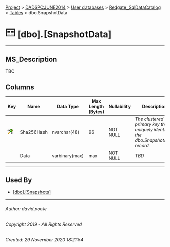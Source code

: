 #### 

[Project](../../../../readme.md) > [DADSPCJUNE2014](../../../readme.md) > [User databases](../../readme.md) > [Redgate_SqlDataCatalog](../readme.md) > [Tables](Tables.md) > dbo.SnapshotData

# ![Tables](../../../../Images/Table32.png) [dbo].[SnapshotData]

---

## <a name="#description"></a>MS_Description

TBC

## <a name="#columns"></a>Columns

| Key | Name | Data Type | Max Length (Bytes) | Nullability | Description |
|---|---|---|---|---|---|
| [![Cluster Primary Key PK_SnapshotData: Sha256Hash](../../../../Images/pkcluster.png)](#indexes) | Sha256Hash | nvarchar(48) | 96 | NOT NULL | _The clustered primary key that uniquely identifies the dbo.SnapshotData record._ |
|  | Data | varbinary(max) | max | NOT NULL | _TBD_ |


---

## <a name="#usedby"></a>Used By

* [[dbo].[Snapshots]](Snapshots.md)


---

###### Author:  david.poole

###### Copyright 2019 - All Rights Reserved

###### Created: 29 November 2020 18:21:54

